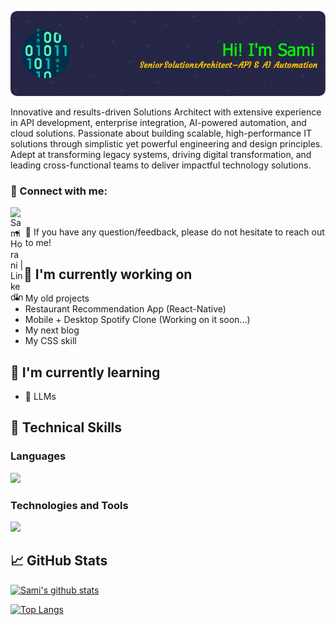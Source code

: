 ![Header](./github-header-image.png)


Innovative and results-driven Solutions Architect with extensive experience in API development, enterprise integration, AI-powered automation, and cloud solutions. Passionate about building scalable, high-performance IT solutions through simplistic yet powerful engineering and design principles. Adept at transforming legacy systems, driving digital transformation, and leading cross-functional teams to deliver impactful technology solutions.


### 🤝 Connect with me:

<a href="https://www.linkedin.com/in/samihorani/"><img align="left" src="https://raw.githubusercontent.com/yushi1007/yushi1007/main/images/linkedin.svg" alt="Sami Horani | LinkedIn" width="21px"/></a>
</br>
- 💬 If you have any question/feedback, please do not hesitate to reach out to me!

## 🔭 I'm currently working on

- My old projects
- Restaurant Recommendation App (React-Native)
- Mobile + Desktop Spotify Clone (Working on it soon...)
- My next blog
- My CSS skill

## 🌱 I'm currently learning

- 📱 LLMs

## 💼 Technical Skills

### Languages
![](https://go-skill-icons.vercel.app/api/icons?i=javascript,c,java,python,bash,powershell,groovy)

### Technologies and Tools
![](https://go-skill-icons.vercel.app/api/icons?i=azure,grafana,kibana,kafka,cassandra,maven,jenkins,jira,dbeaver,mongodb,mysql,hibernate,alchemy,andible,terraform,azuredevops,api,nginx,nodejs,ollama,oracle,pandas,numpy,jupyter,flask,kubernetes,docker,helm,git,linux,insomnia,powershell,visualstudio,vim)


## 📈 GitHub Stats 

[![Sami's github stats](https://github-readme-stats.vercel.app/api?username=refactoredlife)](https://github.com/refactoredlife)

[![Top Langs](https://github-readme-stats.vercel.app/api/top-langs/?username=refactoredlife&layout=compact)](https://github.com/refactoredlife)
